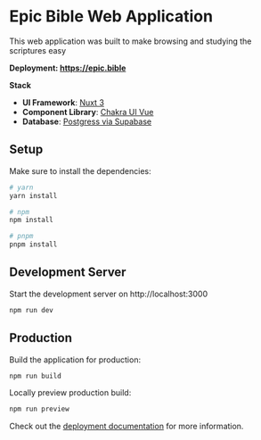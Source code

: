 # Epic Bible Web Application

This web application was built to make browsing and studying the scriptures easy

**Deployment: https://epic.bible**

**Stack**

- **UI Framework**: [Nuxt 3](https://nuxt.com/)
- **Component Library**: [Chakra UI Vue](https://next.vue.chakra-ui.com)
- **Database**: [Postgress via Supabase](https://supabase.io)

## Setup

Make sure to install the dependencies:

```bash
# yarn
yarn install

# npm
npm install

# pnpm
pnpm install
```

## Development Server

Start the development server on http://localhost:3000

```bash
npm run dev
```

## Production

Build the application for production:

```bash
npm run build
```

Locally preview production build:

```bash
npm run preview
```

Check out the [deployment documentation](https://nuxt.com/docs/getting-started/deployment) for more information.
